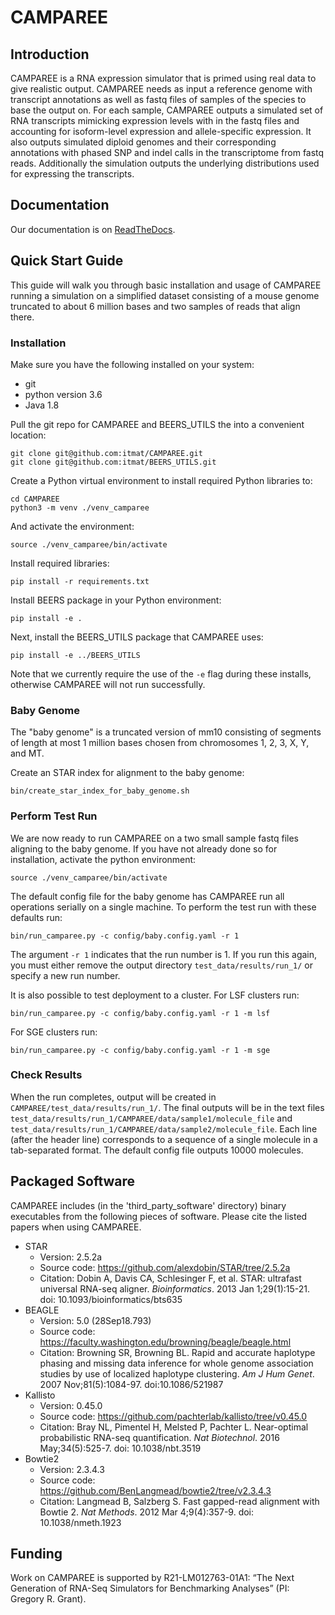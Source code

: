 # CAMPAREE

## Introduction

CAMPAREE is a RNA expression simulator that is primed using real data to give realistic output.
CAMPAREE needs as input a reference genome with transcript annotations as well as fastq files of samples of the species to base the output on.
For each sample, CAMPAREE outputs a simulated set of RNA transcripts mimicking expression levels with in the fastq files and accounting for isoform-level expression and allele-specific expression.
It also outputs simulated diploid genomes and their corresponding annotations with phased SNP and indel calls in the transcriptome from fastq reads.
Additionally the simulation outputs the underlying distributions used for expressing the transcripts.

## Documentation

Our documentation is on [ReadTheDocs](https://camparee.readthedocs.io).

## Quick Start Guide

This guide will walk you through basic installation and usage of CAMPAREE running a simulation on a simplified dataset consisting of a mouse genome truncated to about 6 million bases and two samples of reads that align there.

### Installation

Make sure you have the following installed on your system:

- git
- python version 3.6
- Java 1.8

Pull the git repo for CAMPAREE and BEERS_UTILS the into a convenient location:

    git clone git@github.com:itmat/CAMPAREE.git
    git clone git@github.com:itmat/BEERS_UTILS.git

Create a Python virtual environment to install required Python libraries to:

    cd CAMPAREE
    python3 -m venv ./venv_camparee

And activate the environment:

    source ./venv_camparee/bin/activate

Install required libraries:

    pip install -r requirements.txt

Install BEERS package in your Python environment:

    pip install -e .

Next, install the BEERS_UTILS package that CAMPAREE uses:

    pip install -e ../BEERS_UTILS

Note that we currently require the use of the `-e` flag during these installs, otherwise CAMPAREE will not run successfully.

### Baby Genome

The "baby genome" is a truncated version of mm10 consisting of segments of length at most 1 million bases chosen from chromosomes 1, 2, 3, X, Y, and MT.

Create an STAR index for alignment to the baby genome:

    bin/create_star_index_for_baby_genome.sh

### Perform Test Run

We are now ready to run CAMPAREE on a two small sample fastq files aligning to the baby genome.
If you have not already done so for installation, activate the python environment:

    source ./venv_camparee/bin/activate

The default config file for the baby genome has CAMPAREE run all operations serially on a single machine.
To perform the test run with these defaults run:

    bin/run_camparee.py -c config/baby.config.yaml -r 1

The argument `-r 1` indicates that the run number is 1.
If you run this again, you must either remove the output directory `test_data/results/run_1/` or specify a new run number.

It is also possible to test deployment to a cluster.
For LSF clusters run:

    bin/run_camparee.py -c config/baby.config.yaml -r 1 -m lsf

For SGE clusters run:

    bin/run_camparee.py -c config/baby.config.yaml -r 1 -m sge

### Check Results

When the run completes, output will be created in `CAMPAREE/test_data/results/run_1/`.
The final outputs will be in the text files `test_data/results/run_1/CAMPAREE/data/sample1/molecule_file` and  `test_data/results/run_1/CAMPAREE/data/sample2/molecule_file`.
Each line (after the header line) corresponds to a sequence of a single molecule in a tab-separated format.
The default config file outputs 10000 molecules.

## Packaged Software

CAMPAREE includes (in the 'third_party_software' directory) binary executables from the following pieces of software. Please cite the listed papers when using CAMPAREE.

- STAR
    * Version: 2.5.2a
    * Source code: https://github.com/alexdobin/STAR/tree/2.5.2a
    * Citation: Dobin A, Davis CA, Schlesinger F, et al. STAR: ultrafast universal RNA-seq aligner. *Bioinformatics*. 2013 Jan 1;29(1):15-21. doi: 10.1093/bioinformatics/bts635
- BEAGLE
    * Version: 5.0 (28Sep18.793)
    * Source code: https://faculty.washington.edu/browning/beagle/beagle.html
    * Citation:
        Browning SR, Browning BL. Rapid and accurate haplotype phasing and missing data inference for whole genome association studies by use of localized haplotype clustering. *Am J Hum Genet*. 2007 Nov;81(5):1084-97. doi:10.1086/521987
- Kallisto
    * Version: 0.45.0
    * Source code: https://github.com/pachterlab/kallisto/tree/v0.45.0
    * Citation: Bray NL, Pimentel H, Melsted P, Pachter L. Near-optimal probabilistic RNA-seq quantification. *Nat Biotechnol*. 2016 May;34(5):525-7. doi: 10.1038/nbt.3519
- Bowtie2
    * Version: 2.3.4.3
    * Source code: https://github.com/BenLangmead/bowtie2/tree/v2.3.4.3
    * Citation: Langmead B, Salzberg S. Fast gapped-read alignment with Bowtie 2. *Nat Methods*. 2012 Mar 4;9(4):357-9. doi: 10.1038/nmeth.1923

## Funding

Work on CAMPAREE is supported by R21-LM012763-01A1: “The Next Generation of RNA-Seq Simulators for Benchmarking Analyses” (PI: Gregory R. Grant).
